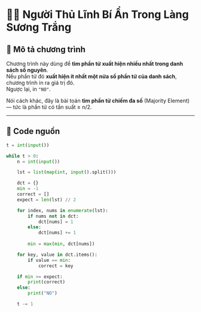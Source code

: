 # 🕵️‍♂️ Người Thủ Lĩnh Bí Ẩn Trong Làng Sương Trắng

## 📘 Mô tả chương trình
Chương trình này dùng để **tìm phần tử xuất hiện nhiều nhất trong danh sách số nguyên**.  
Nếu phần tử đó **xuất hiện ít nhất một nửa số phần tử của danh sách**, chương trình in ra giá trị đó.  
Ngược lại, in `"NO"`.

Nói cách khác, đây là bài toán **tìm phần tử chiếm đa số** (Majority Element) — tức là phần tử có tần suất ≥ n/2.

---

## 📜 Code nguồn

```python
t = int(input())

while t > 0:
    n = int(input())

    lst = list(map(int, input().split()))

    dct = {}
    min = -1
    correct = []
    expect = len(lst) // 2

    for index, nums in enumerate(lst):
        if nums not in dct:
            dct[nums] = 1
        else:
            dct[nums] += 1
        
        min = max(min, dct[nums])

    for key, value in dct.items():
        if value == min:
            correct = key    

    if min >= expect:
        print(correct)
    else:
        print("NO")

    t -= 1
